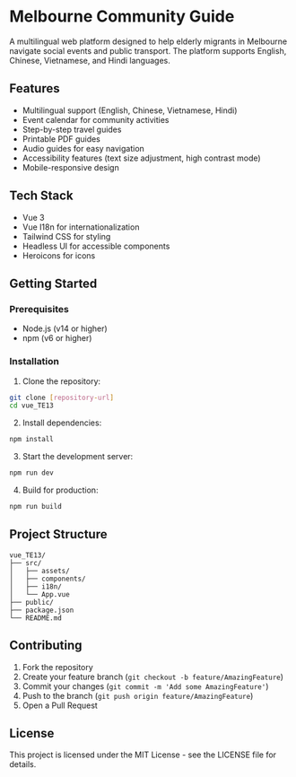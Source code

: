 # Melbourne Community Guide

A multilingual web platform designed to help elderly migrants in Melbourne navigate social events and public transport. The platform supports English, Chinese, Vietnamese, and Hindi languages.

## Features

- Multilingual support (English, Chinese, Vietnamese, Hindi)
- Event calendar for community activities
- Step-by-step travel guides
- Printable PDF guides
- Audio guides for easy navigation
- Accessibility features (text size adjustment, high contrast mode)
- Mobile-responsive design

## Tech Stack

- Vue 3
- Vue I18n for internationalization
- Tailwind CSS for styling
- Headless UI for accessible components
- Heroicons for icons

## Getting Started

### Prerequisites

- Node.js (v14 or higher)
- npm (v6 or higher)

### Installation

1. Clone the repository:
```bash
git clone [repository-url]
cd vue_TE13
```

2. Install dependencies:
```bash
npm install
```

3. Start the development server:
```bash
npm run dev
```

4. Build for production:
```bash
npm run build
```

## Project Structure

```
vue_TE13/
├── src/
│   ├── assets/
│   ├── components/
│   ├── i18n/
│   └── App.vue
├── public/
├── package.json
└── README.md
```

## Contributing

1. Fork the repository
2. Create your feature branch (`git checkout -b feature/AmazingFeature`)
3. Commit your changes (`git commit -m 'Add some AmazingFeature'`)
4. Push to the branch (`git push origin feature/AmazingFeature`)
5. Open a Pull Request

## License

This project is licensed under the MIT License - see the LICENSE file for details. 